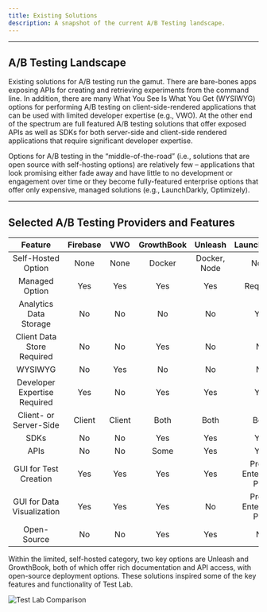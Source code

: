 ```yaml
---
title: Existing Solutions
description: A snapshot of the current A/B Testing landscape.
---
```


---

## A/B Testing Landscape

Existing solutions for A/B testing run the gamut. There are bare-bones apps exposing APIs for creating and retrieving experiments from the command line. In addition, there are many What You See Is What You Get (WYSIWYG) options for performing A/B testing on client-side-rendered applications that can be used with limited developer expertise (e.g., VWO). At the other end of the spectrum are full featured A/B testing solutions that offer exposed APIs as well as SDKs for both server-side and client-side rendered applications that require significant developer expertise.

Options for A/B testing in the “middle-of-the-road” (i.e., solutions that are open source with self-hosting options) are relatively few – applications that look promising either fade away and have little to no development or engagement over time or they become fully-featured enterprise options that offer only expensive, managed solutions (e.g., LaunchDarkly, Optimizely).

---

## Selected A/B Testing Providers and Features

|           Feature            | Firebase |  VWO   | GrowthBook |   Unleash    |      LaunchDarkly      |
| :--------------------------: | :------: | :----: | :--------: | :----------: | :--------------------: |
|      Self-Hosted Option      |   None   |  None  |   Docker   | Docker, Node |          None          |
|        Managed Option        |   Yes    |  Yes   |    Yes     |     Yes      |        Required        |
|    Analytics Data Storage    |    No    |   No   |     No     |      No      |          Yes           |
|  Client Data Store Required  |    No    |   No   |    Yes     |      No      |           No           |
|           WYSIWYG            |    No    |  Yes   |     No     |      No      |           No           |
| Developer Expertise Required |   Yes    |   No   |    Yes     |     Yes      |          Yes           |
|    Client- or Server-Side    |  Client  | Client |    Both    |     Both     |          Both          |
|             SDKs             |    No    |   No   |    Yes     |     Yes      |          Yes           |
|             APIs             |    No    |   No   |    Some    |     Yes      |          Yes           |
|    GUI for Test Creation     |   Yes    |  Yes   |    Yes     |     Yes      | Pro or Enterprise Plan |
|  GUI for Data Visualization  |   Yes    |  Yes   |    Yes     |      No      | Pro or Enterprise Plan |
|         Open-Source          |    No    |   No   |    Yes     |     Yes      |           No           |

Within the limited, self-hosted category, two key options are Unleash and GrowthBook, both of which offer rich documentation and API access, with open-source deployment options. These solutions inspired some of the key features and functionality of Test Lab.

![Test Lab Comparison](/images/Test-Lab-Comparison.png)
